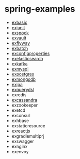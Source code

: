 # spring-examples

* [exbasic](/exbasic/)
* [exjunit](/exjunit/)
* [exspock](/exspock/)
* [exvault](/exvault/)
* [exflyway](/exflyway)
* [exbatch](/exbatch)
* [exconfigproperties](/exconfig)
* [exelasticsearch](/exelasticsearch)
* [exkafka](/exkafka/)
* [exmysql](/exmysql/)
* [expostgres](/expostgres/)
* [exmongodb](/exmongodb/)
* [exjpa](/exjpa/)
* [exquerydsl](/exquerydsl/)
* exredis
* [excassandra](/excassandra)
* exzookeeper
* exetcd
* exconsul
* exhbase
* exstaticresource
* exreactjs
* exgradlemultiprj
* exswagger
* exnginx
* exenvoy
